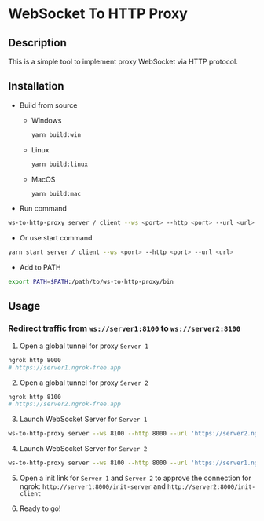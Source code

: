 # WebSocket To HTTP Proxy

## Description
This is a simple tool to implement proxy WebSocket via HTTP protocol.

## Installation
- Build from source
    - Windows
        ```bash
        yarn build:win
        ```

    - Linux
        ```bash
        yarn build:linux
        ```

    - MacOS
        ```bash
        yarn build:mac
        ```

- Run command
```bash
ws-to-http-proxy server / client --ws <port> --http <port> --url <url>
```

- Or use start command
```bash
yarn start server / client --ws <port> --http <port> --url <url>
```

- Add to PATH
```bash
export PATH=$PATH:/path/to/ws-to-http-proxy/bin
```

## Usage
### Redirect traffic from `ws://server1:8100` to `ws://server2:8100`
1. Open a global tunnel for proxy `Server 1`
```bash
ngrok http 8000
# https://server1.ngrok-free.app
```

2. Open a global tunnel for proxy `Server 2`
```bash
ngrok http 8100
# https://server2.ngrok-free.app
```

3. Launch WebSocket Server for `Server 1`
```bash
ws-to-http-proxy server --ws 8100 --http 8000 --url 'https://server2.ngrok-free.app'
```

4. Launch WebSocket Server for `Server 2`
```bash
ws-to-http-proxy server --ws 8100 --http 8000 --url 'https://server1.ngrok-free.app'
```

5. Open a init link for `Server 1` and `Server 2` to approve the connection for ngrok: `http://server1:8000/init-server` and `http://server2:8000/init-client`

6. Ready to go!
